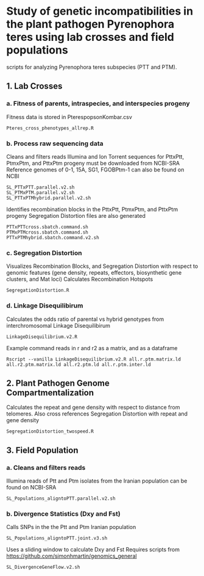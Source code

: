 # Study of genetic incompatibilities in the plant pathogen Pyrenophora teres using lab crosses and field populations 
scripts for analyzing Pyrenophora teres subspecies (PTT and PTM). 
## 1. Lab Crosses
### a. Fitness of parents, intraspecies, and interspecies progeny
Fitness data is stored in PterespopsonKombar.csv
```
Pteres_cross_phenotypes_allrep.R
```
### b. Process raw sequencing data
Cleans and filters reads
Illumina and Ion Torrent sequences for PttxPtt, PtmxPtm, and PttxPtm progeny must be downloaded from NCBI-SRA
Reference genomes of 0-1, 15A, SG1, FGOBPtm-1 can also be found on NCBI
```
SL_PTTxPTT.parallel.v2.sh
SL_PTMxPTM.parallel.v2.sh
SL_PTTxPTMhybrid.parallel.v2.sh
```
Identifies recombination blocks in the PttxPtt, PtmxPtm, and PttxPtm progeny
Segregation Distortion files are also generated
```
PTTxPTTcross.sbatch.command.sh
PTMxPTMcross.sbatch.command.sh
PTTxPTMhybrid.sbatch.command.v2.sh
```
### c. Segregation Distortion
Visualizes Recombination Blocks, and Segregation Distortion with respect to genomic features (gene density, repeats, effectors, biosynthetic gene clusters, and Mat loci)
Calculates Recombination Hotspots
```
SegregationDistortion.R
```
### d. Linkage Disequilibirum
Calculates the odds ratio of parental vs hybrid genotypes from interchromosomal Linkage Disequilibirum 
```
LinkageDisequilibrium.v2.R
```
Example command reads in r and r2 as a matrix, and as a dataframe
```
Rscript --vanilla LinkageDisequilibrium.v2.R all.r.ptm.matrix.ld all.r2.ptm.matrix.ld all.r2.ptm.ld all.r.ptm.inter.ld
```
## 2. Plant Pathogen Genome Compartmentalization
Calculates the repeat and gene density with respect to distance from telomeres. 
Also cross references Segregation Distortion with repeat and gene density
```
SegregationDistortion_twospeed.R
```
## 3. Field Population
### a. Cleans and filters reads
Illumina reads of Ptt and Ptm isolates from the Iranian population can be found on NCBI-SRA
```
SL_Populations_aligntoPTT.parallel.v2.sh
```
### b. Divergence Statistics (Dxy and Fst)
Calls SNPs in the the Ptt and Ptm Iranian population
```
SL_Populations_aligntoPTT.joint.v3.sh
```
Uses a sliding window to calculate Dxy and Fst
Requires scripts from https://github.com/simonhmartin/genomics_general
```
SL_DivergenceGeneFlow.v2.sh
```
